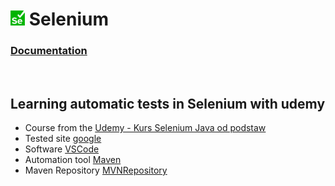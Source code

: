 # <img src="./src/selenium.png" alt="Logo" height="24"> Selenium

### [Documentation](https://www.selenium.dev/documentation/)
<br>

## Learning automatic tests in Selenium with udemy

- Course from the [Udemy - Kurs Selenium Java od podstaw
](https://www.udemy.com/course/kurs-selenium-java/) 
- Tested site [google](https://www.google.com/) 
- Software [VSCode](https://code.visualstudio.com/) 
- Automation tool [Maven](https://maven.apache.org/download.cgi)
- Maven Repository [MVNRepository](https://mvnrepository.com/)